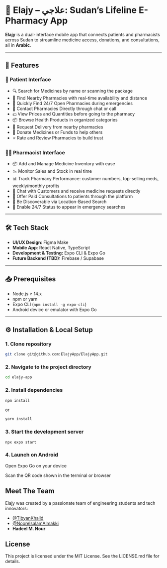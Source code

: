 # 🔮 Elajy – علاجي: Sudan’s Lifeline E-Pharmacy App

**Elajy** is a dual-interface mobile app that connects patients and pharmacists across Sudan to streamline medicine access, donations, and consultations, all in **Arabic**.

---

## 🧩 Features

### 👤 Patient Interface  

- 🔍 Search for Medicines by name or scanning the package
- 📍 Find Nearby Pharmacies with real-time availability and distance
- 🌙 Quickly Find 24/7 Open Pharmacies during emergencies
- 💬 Contact Pharmacies Directly through chat or call
- 💵 View Prices and Quantities before going to the pharmacy
- 📦 Browse Health Products in organized categories
- 🚚 Request Delivery from nearby pharmacies
- 🎁 Donate Medicines or Funds to help others
- ⭐ Rate and Review Pharmacies to build trust

### 🧑‍⚕️ Pharmacist Interface  

- 📦 Add and Manage Medicine Inventory with ease
- 📉 Monitor Sales and Stock in real time
- 📊 Track Pharmacy Performance: customer numbers, top-selling meds, weekly/monthly profits
- 💬 Chat with Customers and receive medicine requests directly
- 💼 Offer Paid Consultations to patients through the platform
- 📍 Be Discoverable via Location-Based Search
- 🔔 Enable 24/7 Status to appear in emergency searches

---

## 🛠 Tech Stack

- **UI/UX Design**: Figma Make
- **Mobile App**: React Native, TypeScript
- **Development & Testing:** Expo CLI & Expo Go
- **Future Backend (TBD):** Firebase / Supabase

---

## 📥 Prerequisites

- Node.js ≥ 14.x  
- npm or yarn  
- Expo CLI (`npm install -g expo-cli`)  
- Android device or emulator with Expo Go  

---

## ⚙️ Installation & Local Setup

### 1. **Clone repository**

```bash
git clone git@github.com:ElajyApp/ElajyApp.git
```

### 2. **Navigate to the project directory**

```bash
cd elajy-app
```

### 2. **Install dependencies**

```bash
npm install
```

or

```bash
yarn install
```

### 3. Start the development server

```bash
npx expo start
```

### 4. Launch on Android

Open Expo Go on your device

Scan the QR code shown in the terminal or browser

## Meet The Team

Elajy was created by a passionate team of engineering students and tech innovators:

- [@TibyanKhalid](https://github.com/TibyanKhalid)
- [@NoorelsalamAlmakki](https://github.com/NoorelsalamAlmakki)
- **Hadeel M. Nour**

## License

This project is licensed under the MIT License. See the LICENSE.md file for details.
